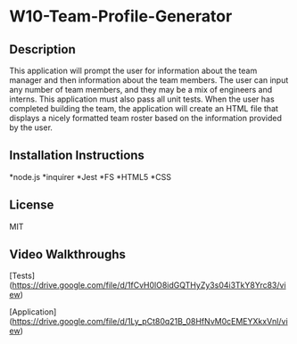 # W10-Team-Profile-Generator

## Description
This application will prompt the user for information about the team manager and then information about the team members. The user can input any number of team members, and they may be a mix of engineers and interns. This application must also pass all unit tests. When the user has completed building the team, the application will create an HTML file that displays a nicely formatted team roster based on the information provided by the user.

## Installation Instructions
*node.js
*inquirer
*Jest
*FS
*HTML5
*CSS

## License
MIT

## Video Walkthroughs
[Tests] (https://drive.google.com/file/d/1fCvH0lO8idGQTHyZy3s04i3TkY8Yrc83/view)

[Application] (https://drive.google.com/file/d/1Ly_pCt80q21B_08HfNvM0cEMEYXkxVnl/view)
